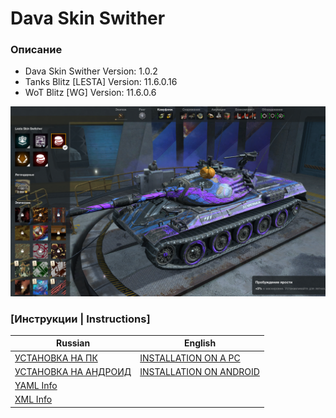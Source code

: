 # Dava Skin Swither
### Описание
* Dava Skin Swither Version: 1.0.2
* Tanks Blitz [LESTA] Version: 11.6.0.16
* WoT Blitz [WG] Version: 11.6.0.6

![](.info/media/2.png)

### [Инструкции | Instructions]
| Russian                                                      | English                                                      |
|--------------------------------------------------------------|--------------------------------------------------------------|
| [УСТАНОВКА НА ПК](.info/local/INSTALLATION_PC_RU.md)         | [INSTALLATION ON A PC](.info/local/INSTALLATION_PC_EN.md)    |
| [УСТАНОВКА НА АНДРОИД](.info/local/INSTALLATION_AND_RU.md)   | [INSTALLATION ON ANDROID](.info/local/INSTALLATION_AND_EN.md)|
| [YAML Info](.info/local/YAML.YAML)                           |                                                              |
| [XML Info](.info/local/XML.XML)                              |                                                              |
